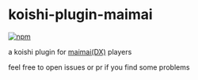 # koishi-plugin-maimai

[![npm](https://img.shields.io/npm/v/koishi-plugin-maimai?style=flat-square)](https://www.npmjs.com/package/koishi-plugin-maimai)

a koishi plugin for [maimai(DX)](http://wc.wahlap.net/maidx/play/index.html) players

feel free to open issues or pr if you find some problems
